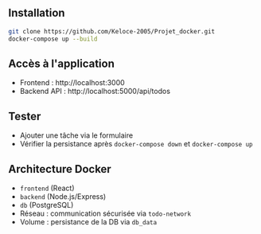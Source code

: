 ## Installation

```bash
git clone https://github.com/Keloce-2005/Projet_docker.git
docker-compose up --build
```

## Accès à l'application
- Frontend : http://localhost:3000
- Backend API : http://localhost:5000/api/todos

## Tester
- Ajouter une tâche via le formulaire
- Vérifier la persistance après `docker-compose down` et `docker-compose up`

## Architecture Docker
- `frontend` (React)
- `backend` (Node.js/Express)
- `db` (PostgreSQL)
- Réseau : communication sécurisée via `todo-network`
- Volume : persistance de la DB via `db_data`
